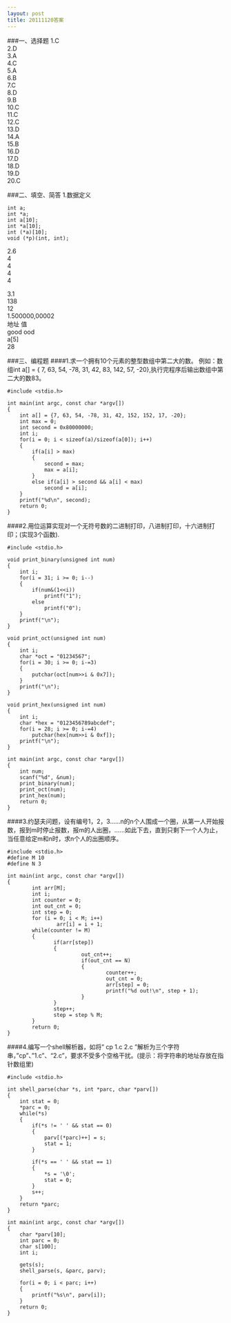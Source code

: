 ```yaml
---
layout: post
title: 20111120答案
---
```


###一、选择题
1.C  <br>
2.D <br>
3.A <br>
4.C <br>
5.A <br>
6.B <br>
7.C <br>
8.D <br>
9.B <br>
10.C <br>
11.C <br>
12.C <br>
13.D <br>
14.A <br>
15.B <br>
16.D <br>
17.D <br>
18.D <br>
19.D <br>
20.C <br>

###二、填空、简答
1.数据定义

	int a;
	int *a;
	int a[10];
	int *a[10];
	int (*a)[10];
	void (*p)(int, int);

2.6 <br>
  4 <br>
  4 <br>
  4 <br>
  4 <br>

3.1 <br>
  138 <br>
  12 <br>
  1\.500000,00002 <br>
  地址  值 <br>
  good  ood <br>
  a\[5\] <br>
  28 <br>

###三、编程题
####1.求一个拥有10个元素的整型数组中第二大的数。 例如：数组int a[] = { 7, 63, 54, -78, 31, 42, 83, 142, 57, -20},执行完程序后输出数组中第二大的数83。

	#include <stdio.h>
	
	int main(int argc, const char *argv[])
	{
		int a[] = {7, 63, 54, -78, 31, 42, 152, 152, 17, -20};
		int max = 0;
		int second = 0x80000000;
		int i;
		for(i = 0; i < sizeof(a)/sizeof(a[0]); i++)
		{
			if(a[i] > max)
			{
				second = max;
				max = a[i];
			}
			else if(a[i] > second && a[i] < max)
				second = a[i];
		}
		printf("%d\n", second);
		return 0;
	}
	

####2.用位运算实现对一个无符号数的二进制打印，八进制打印，十六进制打印；(实现3个函数).

	#include <stdio.h>
	
	void print_binary(unsigned int num)
	{
		int i;
		for(i = 31; i >= 0; i--)
		{
			if(num&(1<<i))
				printf("1");
			else
				printf("0");
		}
		printf("\n");
	}
	
	void print_oct(unsigned int num)
	{
		int i;
		char *oct = "01234567";
		for(i = 30; i >= 0; i-=3)
		{
			putchar(oct[num>>i & 0x7]);
		}
		printf("\n");
	}
	
	void print_hex(unsigned int num)
	{
		int i;
		char *hex = "0123456789abcdef";
		for(i = 28; i >= 0; i-=4)
			putchar(hex[num>>i & 0xf]);
		printf("\n");
	}
	
	int main(int argc, const char *argv[])
	{
		int num;
		scanf("%d", &num);
		print_binary(num);
		print_oct(num);
		print_hex(num);
		return 0;
	}
	

####3.约瑟夫问题，设有编号1，2，3……n的n个人围成一个圈，从第一人开始报数，报到m时停止报数，报m的人出圈，……如此下去，直到只剩下一个人为止，当任意给定m和n时，求n个人的出圈顺序。

	#include <stdio.h>
	#define M 10
	#define N 3
	
	int main(int argc, const char *argv[])
	{
	        int arr[M];
	        int i;
	        int counter = 0;
	        int out_cnt = 0;
	        int step = 0;
	        for (i = 0; i < M; i++) 
	                arr[i] = i + 1;
	        while(counter != M)
	        {
	               if(arr[step]) 
	               {
	                        out_cnt++;
	                        if(out_cnt == N)
	                        {
	                                counter++;
	                                out_cnt = 0;
	                                arr[step] = 0;
	                                printf("%d out!\n", step + 1);
	                        }
	               }
	               step++;
	               step = step % M;
	        }
	        return 0;
	}
	

####4.编写一个shell解析器，如将”  cp      1.c       2.c ”解析为三个字符串，”cp”、”1.c”、“2.c”，要求不受多个空格干扰。(提示：将字符串的地址存放在指针数组里)

	#include <stdio.h>
	
	int shell_parse(char *s, int *parc, char *parv[])
	{
		int stat = 0;
		*parc = 0;
		while(*s)
		{
			if(*s != ' ' && stat == 0)
			{
				parv[(*parc)++] = s;
				stat = 1;
			}
			
			if(*s == ' ' && stat == 1)
			{
				*s = '\0';
				stat = 0;
			}
			s++;
		}
		return *parc;
	}
	
	int main(int argc, const char *argv[])
	{
		char *parv[10];
		int parc = 0;
		char s[100];
		int i;
	
		gets(s);
		shell_parse(s, &parc, parv);
	
		for(i = 0; i < parc; i++)
		{
			printf("%s\n", parv[i]);
		}
		return 0;
	}
	



